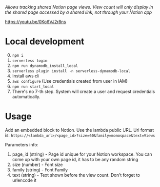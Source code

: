 *Allows tracking shared Notion page views. View count will only display in the shared page accessed by a shared link, not through your Notion app*

https://youtu.be/0Ko6VJ2r8ns

# Local development
0. `npm i`
1. `serverless login`
2. `npm run dynamodb_install_local`
3. `serverless plugin install -n serverless-dynamodb-local`
4. Install aws cli
5. `aws configure` (Use credentials created from user in IAM)
6. `npm run start_local`
7. There's no 7-th step. System will create a user and request credentials automatically.

# Usage
Add an embedded block to Notion. Use the lambda public URL. Url format is: `https://<lambda_url>/<page_id>?size=60&family=monospace&text=Views`

Parameters info:
1. page_id (string) - Page id unique for your Notion workspace. You can come up with your own page id, it has to be any random string
2. size (number) - Font size
3. family (string) - Font Family
4. text (string) - Text shown before the view count. Don't forget to urlencode it
